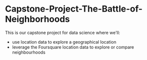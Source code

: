 # Capstone-Project-The-Battle-of-Neighborhoods
This is our capstone project for data science where we'll:
- use location data to explore a geographical location
- leverage the Foursquare location data to explore or compare neighbourhoods
